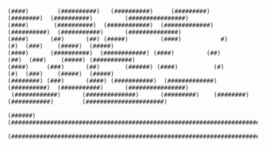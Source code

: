 	(####)        (##########)   (##########)     (#########)    (########)  (##########)         (################)
    (####)       (##########)  (############)  (#############) (##########)  (###########)      (##############)
    (####)      (##)      (##) (#####)         (####)           #)        (#)  (###)    (#####)  (#####)
    (####)      (##########)  (############) (####)         (##)        (##)  (###)    (#####) (###########)
	(####)     (###)      (##)       (######) (####)          (#)        (#)  (###)    (#####)  (#####) 
    (########) (###)      (####) (###########)  (#############) (##########)  (###########)      (################)
  	 (############)      (##############)      (#########)    (########)  (###########)        (######################) 
                                                                                                            (######)
    (#############################################################################################################)
     (##########################################################################################################)
